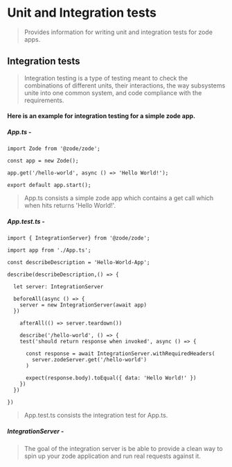 # Unit and Integration tests

> Provides information for writing unit and integration tests for zode apps.

## Integration tests
> Integration testing is a type of testing meant to check the combinations of different units, their interactions, the way subsystems unite into one common system,   and code compliance with the requirements.

#### Here is an example for integration testing for a simple zode app.

##### App.ts -
``` 
import Zode from '@zode/zode';

const app = new Zode();

app.get('/hello-world', async () => 'Hello World!');

export default app.start();

```
>App.ts consists a simple zode app which contains a get call which when hits returns 'Hello World!'.

##### App.test.ts -

```
import { IntegrationServer} from '@zode/zode';

import app from './App.ts';

const describeDescription = 'Hello-World-App';

describe(describeDescription,() => {
  
  let server: IntegrationServer
  
  beforeAll(async () => {
    server = new IntegrationServer(await app)
  })
  
    afterAll(() => server.teardown())
    
    describe('/hello-world', () => {
    test('should return response when invoked', async () => {
      
      const response = await IntegrationServer.withRequiredHeaders(
        server.zodeServer.get('/hello-world')
      )

      expect(response.body).toEqual({ data: 'Hello World!' })
    })
  })

})
```
>App.test.ts consists the integration test for App.ts.

##### IntegrationServer - 

>The goal of the integration server is be able to provide a clean way to spin up your zode application and run real requests against it.




